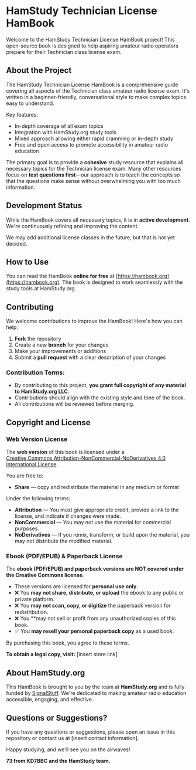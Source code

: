 # HamStudy Technician License HamBook

Welcome to the HamStudy Technician License HamBook project! This open-source book is designed to help aspiring amateur radio operators prepare for their Technician class license exam.

## About the Project

The HamStudy Technician License HamBook is a comprehensive guide covering all aspects of the Technician class amateur radio license exam. It's written in a beginner-friendly, conversational style to make complex topics easy to understand.

Key features:
- In-depth coverage of all exam topics
- Integration with HamStudy.org study tools
- Mixed approach allowing either rapid cramming or in-depth study
- Free and open access to promote accessibility in amateur radio education

The primary goal is to provide a **cohesive** study resource that explains all necessary topics for the Technician license exam. Many other resources focus on **test questions first**—our approach is to teach the concepts so that the questions make sense without overwhelming you with too much information.

## Development Status

While the HamBook covers all necessary topics, it is in **active development**. We're continuously refining and improving the content.

We may add additional license classes in the future, but that is not yet decided.

## How to Use

You can read the HamBook **online for free** at [https://hambook.org](https://hambook.org). The book is designed to work seamlessly with the study tools at HamStudy.org.

## Contributing

We welcome contributions to improve the HamBook! Here's how you can help:

1. **Fork** the repository
2. Create a new **branch** for your changes
3. Make your improvements or additions
4. Submit a **pull request** with a clear description of your changes

### Contribution Terms:
- By contributing to this project, **you grant full copyright of any material to HamStudy.org LLC**.
- Contributions should align with the existing style and tone of the book.
- All contributions will be reviewed before merging.

## Copyright and License

### Web Version License
The **web version** of this book is licensed under a  
[Creative Commons Attribution-NonCommercial-NoDerivatives 4.0 International License](https://creativecommons.org/licenses/by-nc-nd/4.0/).

You are free to:
- **Share** — copy and redistribute the material in any medium or format

Under the following terms:
- **Attribution** — You must give appropriate credit, provide a link to the license, and indicate if changes were made.
- **NonCommercial** — You may not use the material for commercial purposes.
- **NoDerivatives** — If you remix, transform, or build upon the material, you may not distribute the modified material.

### Ebook (PDF/EPUB) & Paperback License
The **ebook (PDF/EPUB) and paperback versions are NOT covered under the Creative Commons license**.  

- These versions are licensed for **personal use only**.
- ❌ You **may not share, distribute, or upload** the ebook to any public or private platform.
- ❌ You **may not scan, copy, or digitize** the paperback version for redistribution.
- ❌ You **may not sell or profit from any unauthorized copies of this book.
- ✅ You **may resell your personal paperback copy** as a used book.

By purchasing this book, you agree to these terms.

**To obtain a legal copy, visit:** [insert store link]

## About HamStudy.org

This HamBook is brought to you by the team at **HamStudy.org** and is fully funded by [SignalStuff](https://signalstuff.com). We're dedicated to making amateur radio education accessible, engaging, and effective.

## Questions or Suggestions?

If you have any questions or suggestions, please open an issue in this repository or contact us at [insert contact information].

Happy studying, and we'll see you on the airwaves!

**73 from KD7BBC and the HamStudy team.**
